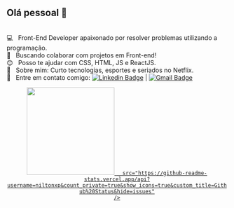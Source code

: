 ## Olá pessoal 👋
 <br/> :computer: &nbsp; Front-End Developer apaixonado por resolver problemas utilizando a programação.
 <br/> :purple_heart: &nbsp; Buscando colaborar com projetos em Front-end!
 <br/> :blush: &nbsp; Posso te ajudar com CSS, HTML, JS e ReactJS.
 <br/> 💬  &nbsp; Sobre mim: Curto tecnologias, esportes e seriados no Netflix.
 <br/> :email: &nbsp; Entre em contato comigo:  [![Linkedin Badge](https://img.shields.io/badge/-IvaniltonBezerra-blue?style=flat-square&logo=Linkedin&logoColor=white&link=https://www.linkedin.com/in/tgmarinho/)](https://www.linkedin.com/in/ivanilton-bezerra-b67784108/)
| 
[![Gmail Badge](https://img.shields.io/badge/-nitinhosilva1996@gmail.com-c14438?style=flat-square&logo=Gmail&logoColor=white&link=mailto:nitinhosilva1996@gmail.com)](mailto:nitinhosilva1996@gmail.com)

<p align="center">
  <a href="https://github.com/anuraghazra/github-readme-stats">
    <img
      align="left
      height="160px"
      width="200px"              
      src="https://github-readme-stats.vercel.app/api/top-langs/?username=niltonxp&layout=compact"
    />
  </a>
  <a href="https://github.com/anuraghazra/github-readme-stats">
    <img
      
      src="https://github-readme-stats.vercel.app/api?username=niltonxp&count_private=true&show_icons=true&custom_title=Github%20Status&hide=issues"
    />
  </a>
</p>

